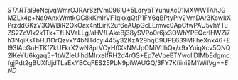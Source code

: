 $START$al9eNcjvqWmrOJRArSzfVm096lU+5LdryaTYunuXc01MXWWTAhJGMZLk4p+Na9AnxWmtkOC8kKmIrVF1qkxgQtP1FY6qBPtyPiv2VmDAr3KowkXPrzddGKzV3QWBiR2OkOax4ntLirK2uf6eAUpGcEEmwc0ApCtwPAU5vhYTuZS2ZcVIx2k1Tx+TfLNVaLLg/aHVfLAkeBj38ySVPo0r6jx3OWhYPEQcrIHWZi7h3NqiKsTbHJ1OrQzvxY4bNTdcyi445y32KzA29hqC9UPE639MFheXnx46+El93lAcGuHTKfZkUEkrX2wN8prVCyH0XsNMJpOMiVdhQx/x9xYuiqXcv5QNQ2IKeYU6kgaq5+1tWZleUihdMIrxelfRH2d4rGS+Ep7eVpeBTYwoIlDIMbEdgmcfgjPdt2gBUXfdjdTLaExYECqFES25PLN9piWAUGQ/3FY7Kfiini9M1WiIVg==$END$